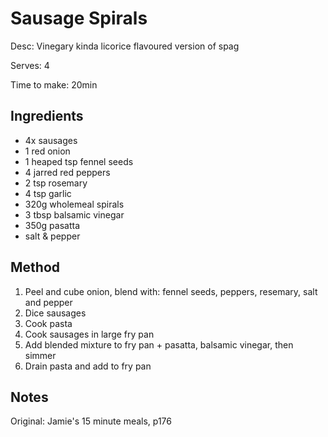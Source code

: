 # Sausage Spirals

Desc: Vinegary kinda licorice flavoured version of spag

Serves: 4

Time to make: 20min

## Ingredients

* 4x sausages
* 1 red onion
* 1 heaped tsp fennel seeds
* 4 jarred red peppers
* 2 tsp rosemary
* 4 tsp garlic
* 320g wholemeal spirals
* 3 tbsp balsamic vinegar
* 350g pasatta
* salt & pepper

## Method

1. Peel and cube onion, blend with: fennel seeds, peppers, resemary, salt and pepper
2. Dice sausages 
3. Cook pasta
4. Cook sausages in large fry pan
5. Add blended mixture to fry pan + pasatta, balsamic vinegar, then simmer
6. Drain pasta and add to fry pan

## Notes

Original: Jamie's 15 minute meals, p176
